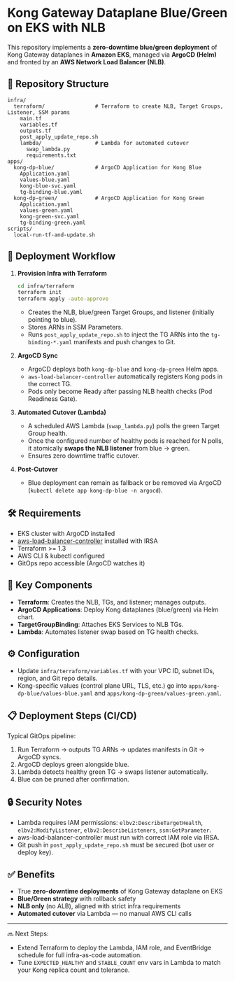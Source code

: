 # Kong Gateway Dataplane Blue/Green on EKS with NLB

This repository implements a **zero-downtime blue/green deployment** of Kong Gateway dataplanes in **Amazon EKS**, managed via **ArgoCD (Helm)** and fronted by an **AWS Network Load Balancer (NLB)**.

## 📂 Repository Structure

```
infra/
  terraform/                # Terraform to create NLB, Target Groups, Listener, SSM params
    main.tf
    variables.tf
    outputs.tf
    post_apply_update_repo.sh
    lambda/                 # Lambda for automated cutover
      swap_lambda.py
      requirements.txt
apps/
  kong-dp-blue/             # ArgoCD Application for Kong Blue
    Application.yaml
    values-blue.yaml
    kong-blue-svc.yaml
    tg-binding-blue.yaml
  kong-dp-green/            # ArgoCD Application for Kong Green
    Application.yaml
    values-green.yaml
    kong-green-svc.yaml
    tg-binding-green.yaml
scripts/
  local-run-tf-and-update.sh
```

## 🚀 Deployment Workflow

1. **Provision Infra with Terraform**
   ```bash
   cd infra/terraform
   terraform init
   terraform apply -auto-approve
   ```
   - Creates the NLB, blue/green Target Groups, and listener (initially pointing to blue).
   - Stores ARNs in SSM Parameters.
   - Runs `post_apply_update_repo.sh` to inject the TG ARNs into the `tg-binding-*.yaml` manifests and push changes to Git.

2. **ArgoCD Sync**
   - ArgoCD deploys both `kong-dp-blue` and `kong-dp-green` Helm apps.
   - `aws-load-balancer-controller` automatically registers Kong pods in the correct TG.
   - Pods only become Ready after passing NLB health checks (Pod Readiness Gate).

3. **Automated Cutover (Lambda)**
   - A scheduled AWS Lambda (`swap_lambda.py`) polls the green Target Group health.
   - Once the configured number of healthy pods is reached for N polls, it atomically **swaps the NLB listener** from blue → green.
   - Ensures zero downtime traffic cutover.

4. **Post-Cutover**
   - Blue deployment can remain as fallback or be removed via ArgoCD (`kubectl delete app kong-dp-blue -n argocd`).

## 🛠 Requirements

- EKS cluster with ArgoCD installed
- [aws-load-balancer-controller](https://kubernetes-sigs.github.io/aws-load-balancer-controller/) installed with IRSA
- Terraform >= 1.3
- AWS CLI & kubectl configured
- GitOps repo accessible (ArgoCD watches it)

## 🔑 Key Components

- **Terraform**: Creates the NLB, TGs, and listener; manages outputs.
- **ArgoCD Applications**: Deploy Kong dataplanes (blue/green) via Helm chart.
- **TargetGroupBinding**: Attaches EKS Services to NLB TGs.
- **Lambda**: Automates listener swap based on TG health checks.

## ⚙️ Configuration

- Update `infra/terraform/variables.tf` with your VPC ID, subnet IDs, region, and Git repo details.
- Kong-specific values (control plane URL, TLS, etc.) go into `apps/kong-dp-blue/values-blue.yaml` and `apps/kong-dp-green/values-green.yaml`.

## 📋 Deployment Steps (CI/CD)

Typical GitOps pipeline:
1. Run Terraform → outputs TG ARNs → updates manifests in Git → ArgoCD syncs.
2. ArgoCD deploys green alongside blue.
3. Lambda detects healthy green TG → swaps listener automatically.
4. Blue can be pruned after confirmation.

## 🔒 Security Notes

- Lambda requires IAM permissions: `elbv2:DescribeTargetHealth`, `elbv2:ModifyListener`, `elbv2:DescribeListeners`, `ssm:GetParameter`.
- aws-load-balancer-controller must run with correct IAM role via IRSA.
- Git push in `post_apply_update_repo.sh` must be secured (bot user or deploy key).

## ✅ Benefits

- True **zero-downtime deployments** of Kong Gateway dataplane on EKS
- **Blue/Green strategy** with rollback safety
- **NLB only** (no ALB), aligned with strict infra requirements
- **Automated cutover** via Lambda — no manual AWS CLI calls

---

🔜 Next Steps:
- Extend Terraform to deploy the Lambda, IAM role, and EventBridge schedule for full infra-as-code automation.
- Tune `EXPECTED_HEALTHY` and `STABLE_COUNT` env vars in Lambda to match your Kong replica count and tolerance.

